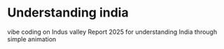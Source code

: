 # Understanding india
vibe coding on Indus valley Report 2025 for understanding India through simple animation

